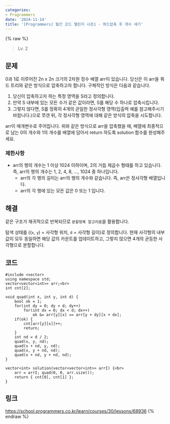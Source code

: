 ```yaml
---
categories:
- Programmers
date: '2024-11-14'
title: '[Programmers] 월간 코드 챌린지 시즌1 - 쿼드압축 후 개수 세기'
---
```


{% raw %}
> Lv. 2<br>

## 문제
0과 1로 이루어진 2n  x 2n  크기의 2차원 정수 배열 arr이 있습니다. 당신은 이 arr을 쿼드 트리와 같은 방식으로 압축하고자 합니다. 구체적인 방식은 다음과 같습니다.

1.  당신이 압축하고자 하는 특정 영역을 S라고 정의합니다.
2.  만약 S 내부에 있는 모든 수가 같은 값이라면, S를 해당 수 하나로 압축시킵니다.
3.  그렇지 않다면, S를 정확히 4개의 균일한 정사각형 영역(입출력 예를 참고해주시기 바랍니다.)으로 쪼갠 뒤, 각 정사각형 영역에 대해 같은 방식의 압축을 시도합니다.

arr이 매개변수로 주어집니다. 위와 같은 방식으로 arr을 압축했을 때, 배열에 최종적으로 남는 0의 개수와 1의 개수를 배열에 담아서 return 하도록 solution 함수를 완성해주세요.

### 제한사항
-   arr의 행의 개수는 1 이상 1024 이하이며, 2의 거듭 제곱수 형태를 하고 있습니다. 즉, arr의 행의 개수는 1, 2, 4, 8, ..., 1024 중 하나입니다.
    -   arr의 각 행의 길이는 arr의 행의 개수와 같습니다. 즉, arr은 정사각형 배열입니다.
    -   arr의 각 행에 있는 모든 값은 0 또는 1 입니다.

## 해결
같은 구조가 재귀적으로 반복되므로 `분할정복 알고리즘`을 활용합니다.

탐색 상태를 ((`x`, `y`) = 사각형 위치, `d` = 사각형 길이)로 정의합니다. 현재 사각형의 내부 값이 모두 동일하면 해당 값의 카운트를 업데이트하고, 그렇지 않으면 4개의 균등한 사각형으로 분할합니다.

## 코드
```
#include <vector>
using namespace std;
vector<vector<int>> arr;<br>
int cnt[2];

void quad(int x, int y, int d) {
    bool ok = 1;
    for(int dy = 0; dy < d; dy++)
        for(int dx = 0; dx < d; dx++)
            ok &= arr[y][x] == arr[y + dy][x + dx];
    if(ok) {
        cnt[arr[y][x]]++;
        return;
    }
    int nd = d / 2;
    quad(x, y, nd);
    quad(x + nd, y, nd);
    quad(x, y + nd, nd);
    quad(x + nd, y + nd, nd);
}

vector<int> solution(vector<vector<int>> arrI) {<br>
    arr = arrI; quad(0, 0, arr.size());
    return { cnt[0], cnt[1] };
}
```

## 링크
https://school.programmers.co.kr/learn/courses/30/lessons/68936
{% endraw %}